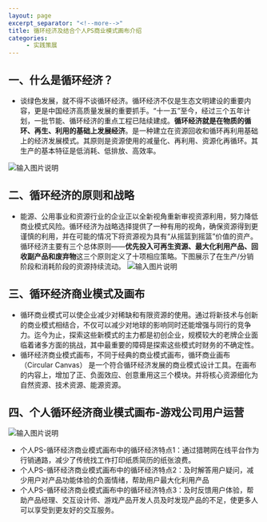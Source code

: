 ```yaml
---
layout: page
excerpt_separator: "<!--more-->"
title: 循环经济及结合个人PS商业模式画布介绍
categories:
     - 实践策展
---  
```


## 一、什么是循环经济？

- 谈绿色发展，就不得不谈循环经济。循环经济不仅是生态文明建设的重要内容，更是中国经济高质量发展的重要抓手。“十一五”至今，经过三个五年计划，一批节能、循环经济的重点工程已陆续建成。**循环经济就是在物质的循环、再生、利用的基础上发展经济**。是一种建立在资源回收和循环再利用基础上的经济发展模式。其原则是资源使用的减量化、再利用、资源化再循环。其生产的基本特征是低消耗、低排放、高效率。
<!--more-->
![输入图片说明](https://gitee.com/limiaohuang/Mywebsite/raw/gh-pages/assets/images/week12/xunhuan.png "在这里输入图片标题")
## 二、循环经济的原则和战略
- 能源、公用事业和资源行业的企业正以全新视角重新审视资源利用，努力降低商业模式风险。循环经济为战略选择提供了一种有用的视角，确保资源得到更谨慎的利用，并在可能的情况下将资源视为具有“从摇篮到摇篮”价值的资产。循环经济主要有三个总体原则——**优先投入可再生资源、最大化利用产品、回收副产品和废弃物**这三个原则定义了十项相应策略。下图展示了在生产/分销阶段和消耗阶段的资源持续流动。
![输入图片说明](https://gitee.com/limiaohuang/Mywebsite/raw/gh-pages/assets/images/week12/xunhuan1.png "在这里输入图片标题")
## 三、循环经济商业模式及画布
- 循环商业模式可以使企业减少对稀缺和有限资源的使用。通过将新技术与创新的商业模式相结合，不仅可以减少对地球的影响同时还能增强与同行的竞争力。迄今为止，探索这些新模式的主力都是初创企业，规模较大的老牌企业面临着诸多方面的挑战，其中最重要的障碍是探索这些模式时财务的不确定性。
- 循环经济商业模式画布，不同于经典的商业模式画布，循环商业画布（Circular Canvas） 是一个符合循环经济发展的商业模式设计工具。在画布的内容上，增加了正、负面效应、创意重用这三个模块。并将核心资源细化为自然资源、技术资源、能源资源。
## 四、个人循环经济商业模式画布-游戏公司用户运营
![输入图片说明](https://gitee.com/limiaohuang/Mywebsite/raw/gh-pages/assets/images/week12/xunhuan2.png "在这里输入图片标题")
- 个人PS-循环经济商业模式画布中的循环经济特点1：通过猎聘网在线平台作为行销通路，减少了传统找工作打印纸质简历的纸张浪费。
- 个人PS-循环经济商业模式画布中的循环经济特点2：及时解答用户疑问，减少用户对产品功能体验的负面情绪，帮助用户最大化利用产品
- 个人PS-循环经济商业模式画布中的循环经济特点3：及时反馈用户体验，帮助产品经理、交互设计师、游戏产品开发人员及时发现产品的不足，使更多人可以享受到更友好的交互服务。 
